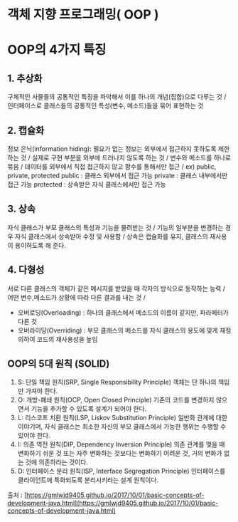 # 객체 지향 프로그래밍( OOP )

# OOP의 4가지 특징

## 1. 추상화 
구체적인 사물들의 공통적인 특징을 파악해서 이를 하나의 개념(집합)으로 다루는 것 /
인터페이스로 클래스들의 공통적인 특성(변수, 메소드)들을 묶어 표현하는 것

## 2. 캡슐화 
정보 은닉(information hiding): 필요가 없는 정보는 외부에서 접근하지 못하도록 제한하는 것 /
실제로 구현 부분을 외부에 드러나지 않도록 하는 것 /
변수와 메소드를 하나로 묶음 /
데이터를 외부에서 직접 접근하지 않고 함수를 통해서만 접근 /
ex) public, private, protected
public : 클래스 외부에서 접근 가능
private : 클래스 내부에서만 접근 가능
protected : 상속받은 자식 클래스에서만 접근 가능

## 3. 상속 
자식 클래스가 부모 클래스의 특성과 기능을 물려받는 것 /
기능의 일부분을 변경하는 경우 자식 클래스에서 상속받아 수정 및 사용함 /
상속은 캡슐화를 유지, 클래스의 재사용이 용이하도록 해 준다.

## 4. 다형성 
서로 다른 클래스의 객체가 같은 메시지를 받았을 때 각자의 방식으로 동작하는 능력 /
어떤 변수,메소드가 상황에 따라 다른 결과를 내는 것 /
* 오버로딩(Overloading) : 하나의 클래스에서 메소드의 이름이 같지만, 파라메터가 다른 것 
* 오버라이딩(Overriding) : 부모 클래스의 메소드를 자식 클래스의 용도에 맞게 재정의하여 코드의 재사용성을 높임


## OOP의 5대 원칙 (SOLID)

1. S: 단일 책임 원칙(SRP, Single Responsibility Principle)
객체는 단 하나의 책임만 가져야 한다.
2. O: 개방-폐쇄 원칙(OCP, Open Closed Principle)
기존의 코드를 변경하지 않으면서 기능을 추가할 수 있도록 설계가 되어야 한다.
3. L: 리스코프 치환 원칙(LSP, Liskov Substitution Principle)
일반화 관계에 대한 이야기며, 자식 클래스는 최소한 자신의 부모 클래스에서 가능한 행위는 수행할 수 있어야 한다.
4. I: 의존 역전 원칙(DIP, Dependency Inversion Principle)
의존 관계를 맺을 때 변화하기 쉬운 것 또는 자주 변화하는 것보다는 변화하기 어려운 것, 거의 변화가 없는 것에 의존하라는 것이다.
5. D: 인터페이스 분리 원칙(ISP, Interface Segregation Principle)
인터페이스를 클라이언트에 특화되도록 분리시키라는 설계 원칙이다.

출처 : [https://gmlwjd9405.github.io/2017/10/01/basic-concepts-of-development-java.html](https://gmlwjd9405.github.io/2017/10/01/basic-concepts-of-development-java.html)

